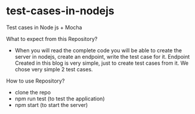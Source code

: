 # test-cases-in-nodejs
Test cases in Node js + Mocha

What to expect from this Repository?

- When you will read the complete code you will be able to create the server in nodejs, create an endpoint, write the test case for it.
Endpoint Created in this blog is very simple, just to create test cases from it.
We chose very simple 2 test cases.


How to use Repository?

- clone the repo
- npm run test (to test the application)
- npm start (to start the server)


